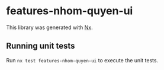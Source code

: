 # features-nhom-quyen-ui

This library was generated with [Nx](https://nx.dev).

## Running unit tests

Run `nx test features-nhom-quyen-ui` to execute the unit tests.
